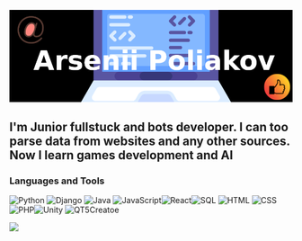 ![Header](https://github.com/PirateWar2022/PirateWar2022/blob/ebadc5c84449c85a649ea41605e3d5e9e483354b/assets/Untitled.png)

## I'm Junior fullstuck and bots developer. I can too parse data from websites and any other sources. Now I learn games development and AI

### Languages and Tools
![Python](https://img.shields.io/badge/Python-black?style=for-the-badge&logo=python) ![Django](https://img.shields.io/badge/Django-black?style=django) ![Java](https://img.shields.io/badge/Java-black?style=for-the-badge&logo=Java) ![JavaScript](https://img.shields.io/badge/Javascript-black?logo=javascript)![React](https://img.shields.io/badge/React-black?logo=react)![SQL](https://img.shields.io/badge/MySQL-black?style=for-the-badge&logo=MySql) ![HTML](https://img.shields.io/badge/HTML-black?style=for-the-badge&logo=html) ![CSS](https://img.shields.io/badge/CSS-black?style=for-the-badge&logo=css)![PHP](https://img.shields.io/badge/PHP-black?style=for-the-badge&logo=php)![Unity](https://img.shields.io/badge/Unity-black?style=for-the-badge&logo=unity) ![QT5Creatoe](https://img.shields.io/badge/QtCreator-black?style=for-the-badge&logo=Qt) 


![](https://media.giphy.com/media/BgKEiHf1xNV0h6IcSX/giphy.gif)
